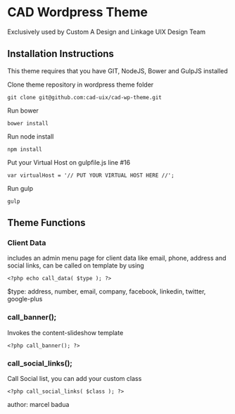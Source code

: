 # CAD Wordpress Theme

Exclusively used by Custom A Design and Linkage UIX Design Team

## Installation Instructions

This theme requires that you have GIT, NodeJS, Bower and GulpJS installed

Clone theme repository in wordpress theme folder

    git clone git@github.com:cad-uix/cad-wp-theme.git

Run bower

    bower install

Run node install

    npm install

Put your Virtual Host on gulpfile.js line #16

	var virtualHost = '// PUT YOUR VIRTUAL HOST HERE //'; 

Run gulp

    gulp

## Theme Functions

### Client Data

includes an admin menu page for client data like email, phone, address and social links, can be called on template by using

    <?php echo call_data( $type ); ?>
	
$type: address, number, email, company, facebook, linkedin, twitter, google-plus

### call_banner();

Invokes the content-slideshow template

    <?php call_banner(); ?>

### call_social_links();

Call Social list, you can add your custom class

    <?php call_social_links( $class ); ?>


author: marcel badua